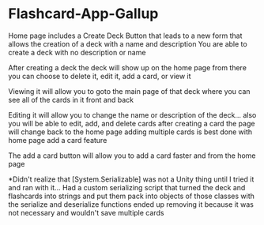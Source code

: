 # Flashcard-App-Gallup

Home page includes a Create Deck Button that leads to a new form that allows the creation of a deck with a name and description
You are able to create a deck with no description or name

After creating a deck the deck will show up on the home page from there you can choose to delete it, edit it, add a card, or view it

Viewing it will allow you to goto the main page of that deck where you can see all of the cards in it front and back

Editing it will allow you to change the name or description of the deck... also you will be able to edit, add, and delete cards
after creating a card the page will change back to the home page adding multiple cards is best done with home page add a card feature


The add a card button will allow you to add a card faster and from the home page


*Didn't realize that [System.Serializable] was not a Unity thing until I tried it and ran with it...
Had a custom serializing script that turned the deck and flashcards into strings and put them pack into objects of those classes with the serialize and deserialize functions
ended up removing it because it was not necessary and wouldn't save multiple cards
